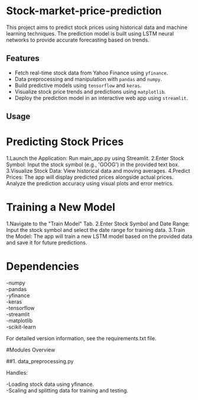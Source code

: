 # Stock-market-price-prediction

This project aims to predict stock prices using historical data and machine learning techniques. The prediction model is built using LSTM neural networks to provide accurate forecasting based on trends.

## Features

- Fetch real-time stock data from Yahoo Finance using `yfinance`.
- Data preprocessing and manipulation with `pandas` and `numpy`.
- Build predictive models using `tensorflow` and `keras`.
- Visualize stock price trends and predictions using `matplotlib`.
- Deploy the prediction model in an interactive web app using `streamlit`.
  

## Usage

# Predicting Stock Prices
1.Launch the Application: Run main_app.py using Streamlit.
2.Enter Stock Symbol: Input the stock symbol (e.g., 'GOOG') in the provided text box.
3.Visualize Stock Data: View historical data and moving averages.
4.Predict Prices: The app will display predicted prices alongside actual prices. Analyze the prediction accuracy using visual plots and error metrics.

# Training a New Model
1.Navigate to the "Train Model" Tab.
2.Enter Stock Symbol and Date Range: Input the stock symbol and select the date range for training data.
3.Train the Model: The app will train a new LSTM model based on the provided data and save it for future predictions.

# Dependencies
-numpy<br>
-pandas<br>
-yfinance<br>
-keras<br>
-tensorflow<br>
-streamlit<br>
-matplotlib<br>
-scikit-learn<br>

For detailed version information, see the requirements.txt file.


#Modules Overview

##1. data_preprocessing.py

Handles:

-Loading stock data using yfinance.<br>
-Scaling and splitting data for training and testing.








